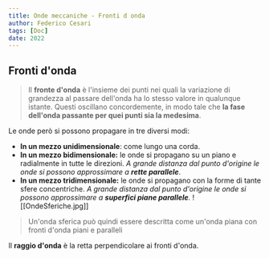 ```yaml
---
title: Onde meccaniche - Fronti d onda
author: Federico Cesari
tags: [Doc]
date: 2022
---
```

## Fronti d'onda
>Il **fronte d'onda** è l'insieme dei punti nei quali la variazione di grandezza al passare dell'onda ha lo stesso valore in qualunque istante. Questi oscillano concordemente, in modo tale che **la fase dell'onda passante per quei punti sia la medesima**.

Le onde però si possono propagare in tre diversi modi: 
- **In un mezzo unidimensionale**: come lungo una corda.
- **In un mezzo bidimensionale:** le onde si propagano su un piano e radialmente in tutte le direzioni. *A grande distanza dal punto d'origine le onde si possono approssimare a **rette parallele***.
- **In un mezzo tridimensionale:** le onde si propagano con la forme di tante sfere concentriche. *A grande distanza dal punto d'origine le onde si possono approssimare a **superfici piane parallele**.*
![[OndeSferiche.jpg]]
>Un'onda sferica può quindi essere descritta come un'onda piana con fronti d'onda piani e paralleli

Il **raggio d'onda** è la retta perpendicolare ai fronti d'onda.

